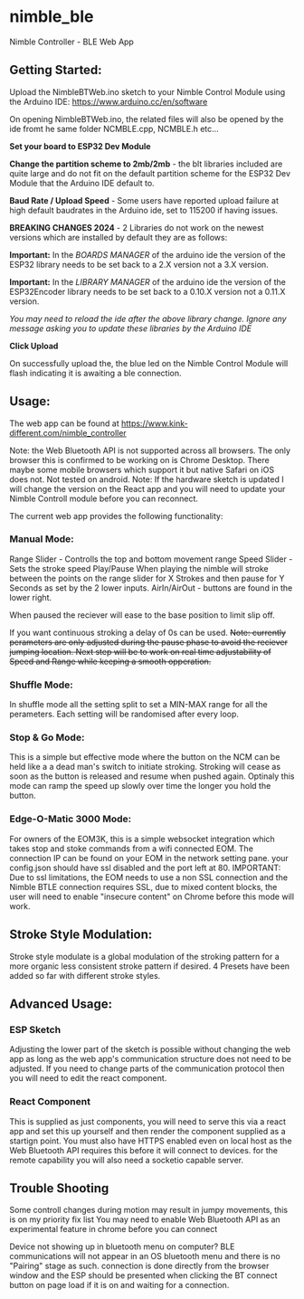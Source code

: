 
# nimble_ble
Nimble Controller - BLE Web App

## Getting Started:
Upload the NimbleBTWeb.ino sketch to your Nimble Control Module using the Arduino IDE: https://www.arduino.cc/en/software

On opening NimbleBTWeb.ino, the related files will also be opened by the ide fromt he same folder NCMBLE.cpp, NCMBLE.h etc...

**Set your board to ESP32 Dev Module**

**Change the partition scheme to 2mb/2mb** - the blt libraries included are quite large and do not fit on the default partition scheme for the ESP32 Dev Module that the Arduino IDE default to.

**Baud Rate / Upload Speed** - Some users have reported upload failure at high default baudrates in the Arduino ide, set to 115200 if having issues.

**BREAKING CHANGES 2024** - 2 Libraries do not work on the newest versions which are installed by default they are as follows:

**Important:** In the *BOARDS MANAGER* of the arduino ide the version of the ESP32 library needs to be set back to a 2.X version not a 3.X version. 

**Important:** In the *LIBRARY MANAGER* of the arduino ide the version of the ESP32Encoder library needs to be set back to a 0.10.X version not a 0.11.X version. 

*You may need to reload the ide  after the above library change. Ignore any message asking you to update these libraries by the Arduino IDE*

**Click Upload**

On successfully upload the, the blue led on the Nimble Control Module will flash indicating it is awaiting a ble connection.

## Usage:
The web app can be found at https://www.kink-different.com/nimble_controller

Note: the Web Bluetooth API is not supported across all browsers. The only browser this is confirmed to be working on is Chrome Desktop. There maybe some mobile browsers which support it but native Safari on iOS does not. Not tested on android.
Note: If the hardware sketch is updated I will change the version on the React app and you will need to update your Nimble Controll module before you can reconnect.

The current web app provides the following functionality:

### Manual Mode:
Range Slider - Controlls the top and bottom movement range
Speed Slider - Sets the stroke speed
Play/Pause
When playing the nimble will stroke between the points on the range slider for X Strokes and then pause for Y Seconds as set by the 2 lower inputs.
AirIn/AirOut - buttons are found in the lower right.

When paused the reciever will ease to the base position to limit slip off.

If you want continuous stroking a delay of 0s can be used.
~~Note: currently perameters are only adjusted during the pause phase to avoid the reciever jumping location. Next step will be to work on real time adjustability of Speed and Range while keeping a smooth opperation.~~

### Shuffle Mode:
In shuffle mode all the setting split to set a MIN-MAX range for all the perameters. Each setting will be randomised after every loop.

### Stop & Go Mode:
This is a simple but effective mode where the button on the NCM can be held like a a dead man's switch to initiate stroking. Stroking will cease as soon as the button is released and resume when pushed again. Optinaly this mode can ramp the speed up slowly over time the longer you hold the button.

### Edge-O-Matic 3000 Mode:
For owners of the EOM3K, this is a simple websocket integration which takes stop and stoke commands from a wifi connected EOM. The connection IP can be found on your EOM in the network setting pane. your config.json should have ssl disabled and the port left at 80.
IMPORTANT:
Due to ssl limitations, the EOM needs to use a non SSL connection and the Nimble BTLE connection requires SSL, due to mixed content blocks, the user will need to enable "insecure content" on Chrome before this mode will work.

## Stroke Style Modulation:

Stroke style modulate is a global modulation of the stroking pattern for a more organic less consistent stroke pattern if desired. 4 Presets have been added so far with different stroke styles. 

## Advanced Usage:
### ESP Sketch
Adjusting the lower part of the sketch is possible without changing the web app as long as the web app's communication structure does not need to be adjusted. If you need to change parts of the communication protocol then you will need to edit the react component. 
### React Component
This is supplied as just components, you will need to serve this via a react app and set this up yourself and then render the component supplied as a startign point. You must also have HTTPS enabled even on local host as the Web Bluetooth API requires this before it will connect to devices.
for the remote capability you will also need a socketio capable server.

## Trouble Shooting
Some controll changes during motion may result in jumpy movements, this is on my priority fix list
You may need to enable Web Bluetooth API as an experimental feature in chrome before you can connect

Device not showing up in bluetooth menu on computer?
BLE communications will not appear in an OS bluetooth menu and there is no "Pairing" stage as such. connection is done directly from the browser window and the ESP should be presented when clicking the BT connect button on page load if it is on and waiting for a connection.
